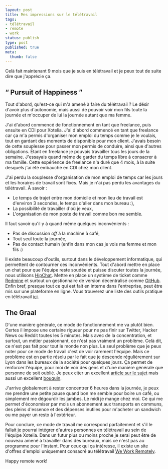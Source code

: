 ```yaml
---
layout: post
title: Mes impressions sur le télétravail
tags:
- télétravail
- remote
- work
status: publish
type: post
published: true
meta:
  thumb: false
---
```

Celà fait maintenant 9 mois que je suis en télétravail et je peux tout de suite dire que j'apprécie ça.

## &ldquo; Pursuit of Happiness &rdquo;

Tout d'abord, qu'est-ce qui m'a amené à faire du télétravail ? Le désir d'avoir plus d'autonomie, mais aussi de pouvoir voir mon fils toute la journée et m'occuper de lui la journée autant que ma femme.

J'ai d'abord commencé de fonctionnement en tant que freelance, puis ensuite en CDI pour Xotelia. J'ai d'abord commencé en tant que freelance car ça m'a permis d'organiser mon emploi du temps comme je le voulais, tout en gardant des moments de disponible pour mon client. J'avais besoin de cette souplesse pour passer mon permis de conduire, ainsi que d'autres obligations. Étant en freelance je pouvais travailler tous les jours de la semaine. J'essayais quand même de garder du temps libre à consacrer à ma famille. Cette expérience de freelance n'a duré que 4 mois, à la suite desquels j'ai été embauché en CDI chez mon client.

J'ai perdu la souplesse d'organisation de mon emploi de temps car les jours et les horaires de travail sont fixes. Mais je n'ai pas perdu les avantages du télétravail. À savoir :

* Le temps de trajet entre mon domicile et mon lieu de travail est d'environ 3 secondes, le temps d'aller dans mon bureau :),
* La possibilité de travailler d'où je veux,
* L'organisation de mon poste de travail comme bon me semble.

Il faut savoir qu'il y à quand même quelques inconvénients :

* Pas de discussion _off_ à la machine à café,
* Tout seul toute la journée,
* Pas de contact humain (enfin dans mon cas je vois ma femme et mon fils :)

Il existe beaucoup d'outils, surtout dans le développement informatique, qui permettent de contourner ces inconvénients. Tout d'abord mettre en place un chat pour que l'équipe reste soudée et puisse discuter toutes la journée, nous utilisons [HipChat](https://www.hipchat.com/). Mettre en place un système de ticket comme [Redmine](https://plan.io/) et surtout un gestionnaire de version décentralisé comme [GitHub](https://github.com/). Enfin bref, presque tout ce qui est fait en interne dans l'entreprise, peut être mis sur une plateforme en ligne. Vous trouverez une liste des outils pratique en télétravail [ici](http://thenextweb.com/apps/2014/12/06/tools-remote-teams/).

## The Graal

D'une manière générale, ce mode de fonctionnement me va plutôt bien. Certes il impose une certaine rigueur pour ne pas finir sur Twitter, Hacker News ou Reddit toutes les 5 minutes. Mais avec de la concentration, et surtout, un métier passionnant, ce n'est pas vraiment un problème. Celà dit, ce n'est pas fait pour tout le monde non plus. Le seul problème que je peux noter pour ce mode de travail c'est de voir rarement l'équipe. Mais ce problème est en partie résolu par le fait que je descende régulièrement sur Lyon dans les bureaux de la société pour quelques jours. Ça permet de renforcer l'équipe, pour moi de voir des gens et d'une manière générale que personne de soit oublié. Je peux citer un excellent [article sur le sujet](http://justinjackson.ca/remote/) mais aussi un excellent [bouquin](http://www.amazon.fr/Remote-Required-David-Heinemeier-Hansson/dp/0091954673/).

J'arrive globalement à rester concentrer 6 heures dans la journée, je peux me prendre une petite pause quand bon me semble pour boire un café, ou simplement me dégourdir les jambes. Le midi je mange chez moi. Ce qui me permet d'économiser par mois un abonnement aux transports en communs, des pleins d'essence et des dépenses inutiles pour m'acheter un sandwich ou me payer un resto à l'extérieur.

Pour conclure, ce mode de travail me correspond parfaitement et s'il le fallait je pourrai intégrer d'autres personnes en télétravail au sein de l'équipe Xotelia. Dans un futur plus ou moins proche je serai peut être de nouveau amené à travailler dans des bureaux, mais ce n'est pas au programme pour l'instant. Pour ceux qui ça intéresse, il existe un site d'offres d'emploi uniquement consacré au télétravail [We Work Remotely](https://weworkremotely.com/).

Happy remote work!
